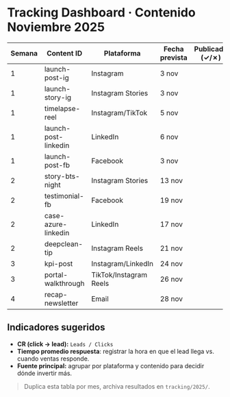 # Tracking Dashboard · Contenido Noviembre 2025

| Semana | Content ID           | Plataforma             | Fecha prevista | Publicado (✓/✗) | URL post | UTM link | Alcance | Clicks | Leads | Responsable follow-up | Estado | Notas |
| ------ | -------------------- | ---------------------- | -------------- | --------------- | -------- | -------- | ------- | ------ | ----- | --------------------- | ------ | ----- |
| 1      | launch-post-ig       | Instagram              | 3 nov          |                 |          |          |         |        |       |                       |        |       |
| 1      | launch-story-ig      | Instagram Stories      | 3 nov          |                 |          |          |         |        |       |                       |        |       |
| 1      | timelapse-reel       | Instagram/TikTok       | 5 nov          |                 |          |          |         |        |       |                       |        |       |
| 1      | launch-post-linkedin | LinkedIn               | 6 nov          |                 |          |          |         |        |       |                       |        |       |
| 1      | launch-post-fb       | Facebook               | 3 nov          |                 |          |          |         |        |       |                       |        |       |
| 2      | story-bts-night      | Instagram Stories      | 13 nov         |                 |          |          |         |        |       |                       |        |       |
| 2      | testimonial-fb       | Facebook               | 19 nov         |                 |          |          |         |        |       |                       |        |       |
| 2      | case-azure-linkedin  | LinkedIn               | 17 nov         |                 |          |          |         |        |       |                       |        |       |
| 2      | deepclean-tip        | Instagram Reels        | 21 nov         |                 |          |          |         |        |       |                       |        |       |
| 3      | kpi-post             | Instagram/LinkedIn     | 24 nov         |                 |          |          |         |        |       |                       |        |       |
| 3      | portal-walkthrough   | TikTok/Instagram Reels | 26 nov         |                 |          |          |         |        |       |                       |        |       |
| 4      | recap-newsletter     | Email                  | 28 nov         |                 |          |          |         |        |       |                       |        |       |

## Indicadores sugeridos

- **CR (click → lead):** `Leads / Clicks`
- **Tiempo promedio respuesta**: registrar la hora en que el lead llega vs. cuando ventas responde.
- **Fuente principal:** agrupar por plataforma y contenido para decidir dónde invertir más.

> Duplica esta tabla por mes, archiva resultados en `tracking/2025/`.
